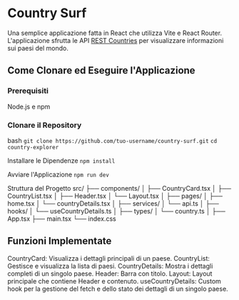 # Country Surf

Una semplice applicazione fatta in React che utilizza Vite e React Router. L'applicazione sfrutta le API [REST Countries](https://restcountries.com/) per visualizzare informazioni sui paesi del mondo.

## Come Clonare ed Eseguire l'Applicazione

### Prerequisiti

Node.js e npm

### Clonare il Repository

bash
```git clone https://github.com/tuo-username/country-surf.git```
```cd country-explorer```

Installare le Dipendenze
```npm install```

Avviare l'Applicazione
```npm run dev```


Struttura del Progetto
src/
├── components/
│   ├── CountryCard.tsx
│   ├── CountryList.tsx
│   ├── Header.tsx
│   └── Layout.tsx
│
├── pages/
│   ├── home.tsx
│   └── countryDetails.tsx
│
├── services/
│   └── api.ts
│
├── hooks/
│   └── useCountryDetails.ts
│
├── types/
│   └── country.ts
│
├── App.tsx
├── main.tsx
└── index.css

## Funzioni Implementate
CountryCard: Visualizza i dettagli principali di un paese.
CountryList: Gestisce e visualizza la lista di paesi.
CountryDetails: Mostra i dettagli completi di un singolo paese.
Header: Barra con titolo.
Layout: Layout principale che contiene Header e contenuto.
useCountryDetails: Custom hook per la gestione del fetch e dello stato dei dettagli di un singolo paese.